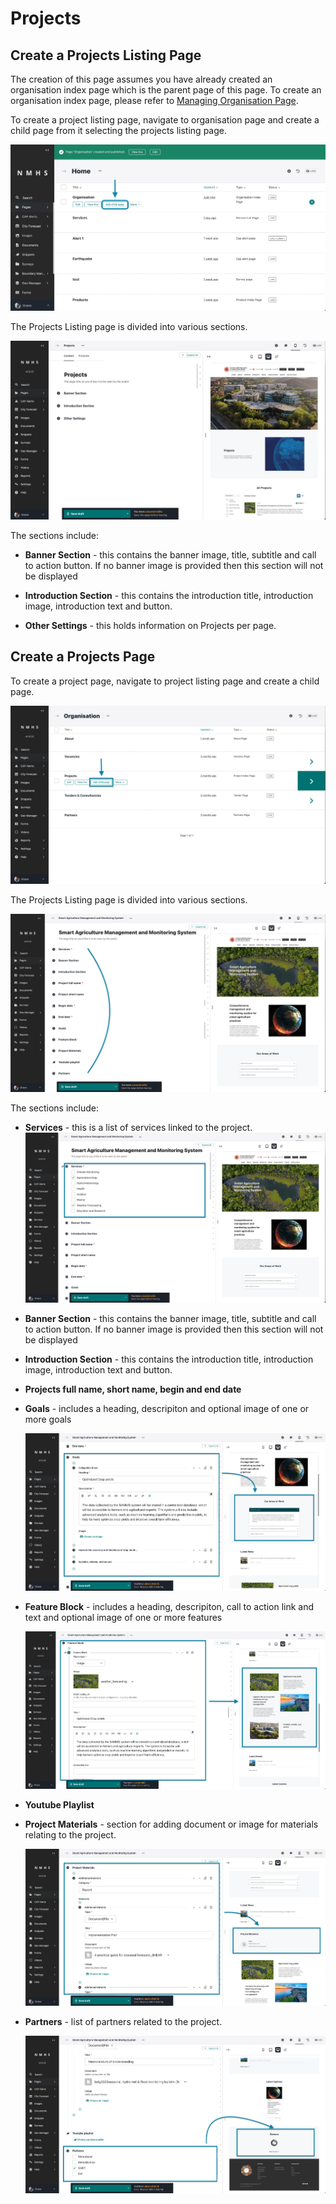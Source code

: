 # Projects

## Create a Projects Listing Page

The creation of this page assumes you have already created an organisation index page which is the parent page of this page. To create an organisation index page, please refer to [Managing Organisation Page](./Manage-Organisation).

To create a project listing page, navigate to organisation page and create a child page from it selecting the projects listing page.

![Projects List page](../../../_static/images/about/add_about_page.png "Projects List page")


The Projects Listing page is divided into various sections.

![Projects List page](../../../_static/images/projects/project_sections.png "Projects List page")

The sections include:

- **Banner Section** - this contains the banner image, title, subtitle and call to action button. If no banner image is provided then this section will not be displayed

- **Introduction Section** - this contains the introduction title, introduction image, introduction text and button.

- **Other Settings** - this holds information on Projects per page.


## Create a Projects Page

To create a project page, navigate to project listing page and create a child page.

![Projects page](../../../_static/images/projects/add_project_item.png "Projects page")

The Projects Listing page is divided into various sections.

![Projects page](../../../_static/images/projects/project_item_sections.png "Projects page")

The sections include:

- **Services** - this is a list of services linked to the project.
    ![Services Sections](../../../_static/images/projects/services_section.png "Services Sections")


- **Banner Section** - this contains the banner image, title, subtitle and call to action button. If no banner image is provided then this section will not be displayed

- **Introduction Section** - this contains the introduction title, introduction image, introduction text and button.

- **Projects full name, short name, begin and end date**

- **Goals** - includes a heading, descripiton and optional image of one or more goals

    ![Goals Sections](../../../_static/images/projects/goals_section.png "Goals Sections")

- **Feature Block** - includes a heading, descripiton, call to action link and text and optional image of one or more features

    ![Feature Block Sections](../../../_static/images/projects/feature_block_section.png "Feature Block Sections")
    
- **Youtube Playlist**

- **Project Materials** - section for adding document or image for materials relating to the project.

    ![Project Materials Sections](../../../_static/images/projects/project_materials_section.png "Project Materials Sections")

- **Partners** - list of partners related to the project.

    ![Partners Sections](../../../_static/images/projects/partners_section.png "Partners Sections")